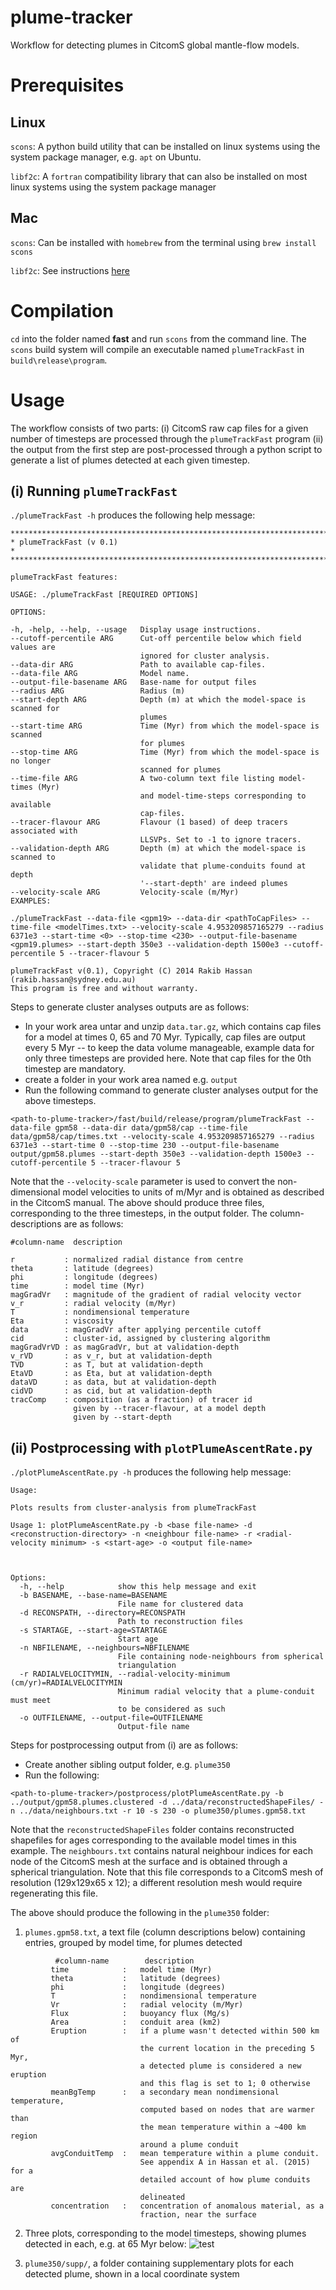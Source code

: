 # plume-tracker

Workflow for detecting plumes in CitcomS global mantle-flow models.

# Prerequisites

## Linux
`scons`: A python build utility that can be installed on linux systems using the system package manager, e.g. `apt` on Ubuntu.

`libf2c`: A `fortran` compatibility library that can also be installed on most linux systems using the system package manager

## Mac

`scons`: Can be installed with `homebrew` from the terminal using `brew install scons`

`libf2c`: See instructions [here](http://hpc.sourceforge.net/buildf2c)

# Compilation

`cd` into the folder named **fast** and run `scons` from the command line. The `scons` build system will compile an executable named  `plumeTrackFast` in `build\release\program`.

# Usage

The workflow consists of two parts: (i) CitcomS raw cap files for a given number of timesteps are processed through the `plumeTrackFast` program (ii) the output from the first step are post-processed through a python script to generate a list of plumes detected at each given timestep.

## (i) Running `plumeTrackFast`

`./plumeTrackFast -h` produces the following help message:

```
************************************************************************
* plumeTrackFast (v 0.1)                                               *
************************************************************************

plumeTrackFast features:

USAGE: ./plumeTrackFast [REQUIRED OPTIONS]

OPTIONS:

-h, -help, --help, --usage   Display usage instructions.
--cutoff-percentile ARG      Cut-off percentile below which field values are
                             ignored for cluster analysis.
--data-dir ARG               Path to available cap-files.
--data-file ARG              Model name.
--output-file-basename ARG   Base-name for output files
--radius ARG                 Radius (m)
--start-depth ARG            Depth (m) at which the model-space is scanned for
                             plumes
--start-time ARG             Time (Myr) from which the model-space is scanned
                             for plumes
--stop-time ARG              Time (Myr) from which the model-space is no longer
                             scanned for plumes
--time-file ARG              A two-column text file listing model-times (Myr)
                             and model-time-steps corresponding to available
                             cap-files.
--tracer-flavour ARG         Flavour (1 based) of deep tracers associated with
                             LLSVPs. Set to -1 to ignore tracers.
--validation-depth ARG       Depth (m) at which the model-space is scanned to
                             validate that plume-conduits found at depth
                             '--start-depth' are indeed plumes
--velocity-scale ARG         Velocity-scale (m/Myr)
EXAMPLES:

./plumeTrackFast --data-file <gpm19> --data-dir <pathToCapFiles> --time-file <modelTimes.txt> --velocity-scale 4.953209857165279 --radius 6371e3 --start-time <0> --stop-time <230> --output-file-basename <gpm19.plumes> --start-depth 350e3 --validation-depth 1500e3 --cutoff-percentile 5 --tracer-flavour 5

plumeTrackFast v(0.1), Copyright (C) 2014 Rakib Hassan (rakib.hassan@sydney.edu.au)
This program is free and without warranty.
```

Steps to generate cluster analyses outputs are as follows:

 * In your work area untar and unzip `data.tar.gz`, which contains cap files for a model at times 0, 65 and 70 Myr. Typically, cap files are output every 5 Myr -- to keep the data volume manageable, example data for only three timesteps are provided here. Note that cap files for the 0th timestep are mandatory.
 * create a folder in your work area named e.g. `output`
 * Run the following command to generate cluster analyses output for the above timesteps.
 
 ```
 <path-to-plume-tracker>/fast/build/release/program/plumeTrackFast --data-file gpm58 --data-dir data/gpm58/cap --time-file data/gpm58/cap/times.txt --velocity-scale 4.953209857165279 --radius 6371e3 --start-time 0 --stop-time 230 --output-file-basename output/gpm58.plumes --start-depth 350e3 --validation-depth 1500e3 --cutoff-percentile 5 --tracer-flavour 5
 ```
Note that the `--velocity-scale` parameter is used to convert the non-dimensional model velocities to units of m/Myr and is obtained as described in the CitcomS manual. The above should produce three files, corresponding to the three timesteps, in the output folder. The column-descriptions are as follows:

```
#column-name  description

r           : normalized radial distance from centre
theta       : latitude (degrees)
phi         : longitude (degrees)
time        : model time (Myr)
magGradVr   : magnitude of the gradient of radial velocity vector
v_r         : radial velocity (m/Myr)
T           : nondimensional temperature
Eta         : viscosity
data        : magGradVr after applying percentile cutoff
cid         : cluster-id, assigned by clustering algorithm
magGradVrVD : as magGradVr, but at validation-depth
v_rVD       : as v_r, but at validation-depth
TVD         : as T, but at validation-depth
EtaVD       : as Eta, but at validation-depth
dataVD      : as data, but at validation-depth
cidVD       : as cid, but at validation-depth
tracComp    : composition (as a fraction) of tracer id  
              given by --tracer-flavour, at a model depth 
              given by --start-depth
```

## (ii) Postprocessing with `plotPlumeAscentRate.py`

`./plotPlumeAscentRate.py -h` produces the following help message:

```
Usage:

Plots results from cluster-analysis from plumeTrackFast

Usage 1: plotPlumeAscentRate.py -b <base file-name> -d <reconstruction-directory> -n <neighbour file-name> -r <radial-velocity minimum> -s <start-age> -o <output file-name>



Options:
  -h, --help            show this help message and exit
  -b BASENAME, --base-name=BASENAME
                        File name for clustered data
  -d RECONSPATH, --directory=RECONSPATH
                        Path to reconstruction files
  -s STARTAGE, --start-age=STARTAGE
                        Start age
  -n NBFILENAME, --neighbours=NBFILENAME
                        File containing node-neighbours from spherical
                        triangulation
  -r RADIALVELOCITYMIN, --radial-velocity-minimum (cm/yr)=RADIALVELOCITYMIN
                        Minimum radial velocity that a plume-conduit must meet
                        to be considered as such
  -o OUTFILENAME, --output-file=OUTFILENAME
                        Output-file name
```

Steps for postprocessing output from (i) are as follows:

* Create another sibling output folder, e.g. `plume350`
* Run the following:

```
<path-to-plume-tracker>/postprocess/plotPlumeAscentRate.py -b ../output/gpm58.plumes.clustered -d ../data/reconstructedShapeFiles/ -n ../data/neighbours.txt -r 10 -s 230 -o plume350/plumes.gpm58.txt
```
Note that the `reconstructedShapeFiles` folder contains reconstructed shapefiles for ages corresponding to the available model times in this example. The `neighbours.txt` contains natural neighbour indices for each node of the CitcomS mesh at the surface and is obtained through a spherical triangulation. Note that this file corresponds to a CitcomS mesh of resolution (129x129x65 x 12); a different resolution mesh would require regenerating this file.

The above should produce the following in the `plume350` folder:

 1. `plumes.gpm58.txt`, a text file (column descriptions below) containing entries, grouped by model time, for plumes detected
 ```
           #column-name        description
          time            :   model time (Myr)
          theta           :   latitude (degrees)
          phi             :   longitude (degrees)
          T               :   nondimensional temperature
          Vr              :   radial velocity (m/Myr)
          Flux            :   buoyancy flux (Mg/s)
          Area            :   conduit area (km2)
          Eruption        :   if a plume wasn't detected within 500 km of 
                              the current location in the preceding 5 Myr, 
                              a detected plume is considered a new eruption
                              and this flag is set to 1; 0 otherwise
          meanBgTemp      :   a secondary mean nondimensional temperature, 
                              computed based on nodes that are warmer than
                              the mean temperature within a ~400 km region
                              around a plume conduit
          avgConduitTemp  :   mean temperature within a plume conduit. 
                              See appendix A in Hassan et al. (2015) for a 
                              detailed account of how plume conduits are
                              delineated
          concentration   :   concentration of anomalous material, as a 
                              fraction, near the surface
 ```
 2. Three plots, corresponding to the model timesteps, showing plumes detected in each, e.g. at 65 Myr below: ![test](/sample_output/gpm58.plumes.clustered.65.txt.png)

 3. `plume350/supp/`, a folder containing supplementary plots for each detected plume, shown in a local coordinate system
 


